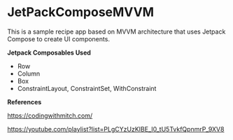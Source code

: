 # JetPackComposeMVVM
This is a sample recipe app based on MVVM architecture that uses Jetpack Compose to create UI components.

**Jetpack Composables Used**

* Row
* Column
* Box
* ConstraintLayout, ConstraintSet, WithConstraint

**References**

https://codingwithmitch.com/ 

https://youtube.com/playlist?list=PLgCYzUzKIBE_I0_tU5TvkfQpnmrP_9XV8

